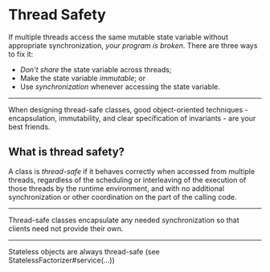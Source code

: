 # Thread Safety

If multiple threads access the same mutable state variable without appropriate synchronization, *your program is 
broken*.
There are three ways to fix it:

* *Don't share* the state variable across threads;
* Make the state variable *immutable*; or
* Use *synchronization* whenever accessing the state variable.

----
When designing thread-safe classes, good object-oriented techniques - encapsulation, immutability, and clear 
specification of invariants - are your best friends.

## What is thread safety?

A class is *thread-safe* if it behaves correctly when accessed from multiple threads, regardless of the scheduling 
or interleaving of the execution of those threads by the runtime environment, and with no additional synchronization 
or other coordination on the part of the calling code.

----

Thread-safe classes encapsulate any needed synchronization so that clients need not provide their own.

----

Stateless objects are always thread-safe (see StatelessFactorizer#service(...))